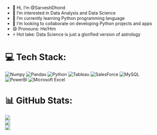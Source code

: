 - 👋 Hi, I’m @SarveshDhond
- 👀 I’m interested in Data Analysis and Data Science
- 🌱 I’m currently learning Python programming language
- 💞️ I’m looking to collaborate on developing Python projects and apps
- 😄 Pronouns: He/Him
- ⚡ Hot take: Data Science is just a glorified version of astrology



# 💻 Tech Stack:
![Numpy](https://img.shields.io/badge/Numpy-777BB4?style=for-the-badge&logo=numpy&logoColor=white)
![Pandas](https://img.shields.io/badge/Pandas-2C2D72?style=for-the-badge&logo=pandas&logoColor=white)
![Python](https://img.shields.io/badge/Python-FFD43B?style=for-the-badge&logo=python&logoColor=blue)
![Tableau](https://img.shields.io/badge/Tableau-E97627?style=for-the-badge&logo=Tableau&logoColor=white) ![SalesForce](https://img.shields.io/badge/Salesforce-00A1E0?style=for-the-badge&logo=Salesforce&logoColor=white)
![MySQL](https://img.shields.io/badge/MySQL-005C84?style=for-the-badge&logo=mysql&logoColor=white)
![PowerBI](https://img.shields.io/badge/PowerBI-F2C811?style=for-the-badge&logo=Power%20BI&logoColor=white)
![Microsoft Excel](https://img.shields.io/badge/Microsoft_Excel-217346?style=for-the-badge&logo=microsoft-excel&logoColor=white)


# 📊 GitHub Stats:
![](https://github-readme-stats.vercel.app/api?username=sarveshDhond&theme=codeSTACKr&hide_border=false&include_all_commits=false&count_private=false)<br/>
![](https://nirzak-streak-stats.vercel.app/?user=sarveshDhond&theme=codeSTACKr&hide_border=false)<br/>
![](https://github-readme-stats.vercel.app/api/top-langs/?username=sarveshDhond&theme=codeSTACKr&hide_border=false&include_all_commits=false&count_private=false&layout=compact)
